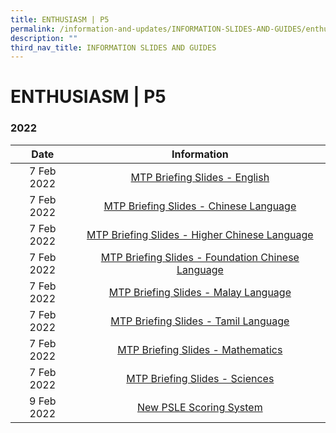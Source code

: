 ```yaml
---
title: ENTHUSIASM | P5
permalink: /information-and-updates/INFORMATION-SLIDES-AND-GUIDES/enthusiasm-p5
description: ""
third_nav_title: INFORMATION SLIDES AND GUIDES
---
```

# ENTHUSIASM | P5
### 2022

<table>
<thead>
  <tr>
    <th style="text-align: center;">Date</th>
    <th style="text-align: center;">Information</th>
  </tr>
</thead>
<tbody>
  <tr>
    <td style="text-align: center;">7 Feb 2022</td>
    <td style="text-align: center;"><a href="https://youtu.be/n8ql5iXstTo">MTP Briefing Slides - English</a></td>
  </tr>
  <tr>
    <td style="text-align: center;"> 7 Feb 2022</td>
    <td style="text-align: center;"><a href="https://youtu.be/0YJLQ9lOXvg">MTP Briefing Slides - Chinese Language </a></td>
  </tr>
  <tr>
    <td style="text-align: center;">7 Feb 2022 </td>
    <td style="text-align: center;"><a href="https://youtu.be/RpHeRdSlWKY">MTP Briefing Slides - Higher Chinese Language </a></td>
  </tr>
  <tr>
    <td style="text-align: center;">7 Feb 2022 </td>
    <td style="text-align: center;"><a href="https://youtu.be/GZpvMAtLk0w">MTP Briefing Slides - Foundation Chinese Language </a></td>
  </tr>
  <tr>
    <td style="text-align: center;">7 Feb 2022 </td>
    <td style="text-align: center;"><a href="https://youtu.be/AjLVPNjcn5w">MTP Briefing Slides - Malay Language </a></td>
  </tr>
  <tr>
    <td style="text-align: center;"> 7 Feb 2022</td>
    <td style="text-align: center;"><a href="https://youtu.be/S74moh2AGAo">MTP Briefing Slides - Tamil Language </a></td>
  </tr>
  <tr>
    <td style="text-align: center;"> 7 Feb 2022</td>
    <td style="text-align: center;"><a href="https://youtu.be/xeZxRHfDsRc">MTP Briefing Slides - Mathematics </a></td>
  </tr>
  <tr>
    <td style="text-align: center;"> 7 Feb 2022</td>
    <td style="text-align: center;"><a href="https://youtu.be/hQmyuYRuDkk">MTP Briefing Slides - Sciences </a></td>
  </tr>
  <tr>
    <td style="text-align: center;">9 Feb 2022 </td>
    <td style="text-align: center;"><a href="https://youtu.be/fVAJDSctdIw">New PSLE Scoring System </a></td>
  </tr>
</tbody>
</table>
